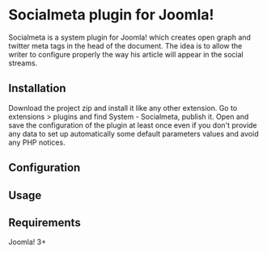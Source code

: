 # Socialmeta plugin for Joomla!
Socialmeta is a system plugin for Joomla! which creates open graph and twitter meta tags in the head of the document. The idea is to allow the writer to configure properly the way his article will appear in the social streams.
## Installation
Download the project zip and install it like any other extension. Go to extensions > plugins and find System - Socialmeta, publish it. Open and save the configuration of the plugin at least once even if you don't provide any data to set up automatically some default parameters values and avoid any PHP notices.
## Configuration
## Usage
## Requirements
Joomla! 3+
